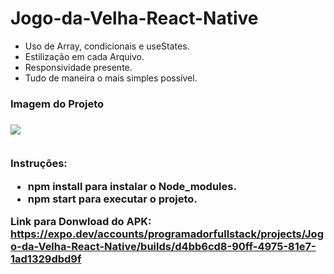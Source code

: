 # Jogo-da-Velha-React-Native

- Uso de Array, condicionais e useStates.
- Estilização em cada Arquivo.
- Responsividade presente.
- Tudo de maneira o mais simples possível.

<h3>Imagem do Projeto<h3/>
  <image src="https://i.ibb.co/wh9pq6n/Captura-de-tela-2023-05-31-002716.png" style="margin-bottom: 20px"/>
  
Instruções:
  - npm install para instalar o Node_modules.
  - npm start para executar o projeto.
  
Link para Donwload do APK: <br/>
  https://expo.dev/accounts/programadorfullstack/projects/Jogo-da-Velha-React-Native/builds/d4bb6cd8-90ff-4975-81e7-1ad1329dbd9f
